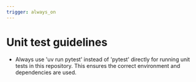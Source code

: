 ```yaml
---
trigger: always_on
---
```


# Unit test guidelines
- Always use 'uv run pytest' instead of 'pytest' directly for running unit tests in this repository. This ensures the correct environment and dependencies are used.
